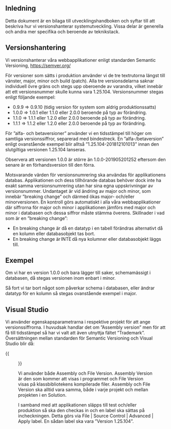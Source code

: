 ## Inledning 
Detta dokument är en bilaga till utvecklingshandboken och syftar till att beskriva hur vi versionshanterar systemutveckling. Vissa delar är generella och andra mer specifika och beroende av teknikstack. 


## Versionshantering 
Vi versionshanterar våra webbapplikationer enligt standarden Semantic Versioning, https://semver.org/  

För versioner som sätts i produktion använder vi de tre textrutorna längst till vänster, major, minor och build (patch). Alla tre versionsdelarna saknar individuell övre gräns och stegs upp oberoende av varandra, vilket innebär att ett versionsnummer skulle kunna vara 1.25.104. Versionsnummer stegas enligt följande exempel: 

- 0.9.9 => 0.9.10 (tidig version för system som aldrig produktionssatts) 
- 1.0.0 => 1.0.1 eller 1.1.0 eller 2.0.0 beroende på typ av förändring. 
- 1.1.0 => 1.1.1 eller 1.2.0 eller 2.0.0 beroende på typ av förändring. 
- 1.1.1 => 1.1.2 eller 1.2.0 eller 2.0.0 beroende på typ av förändring. 

För ”alfa- och betaversioner” använder vi en tidsstämpel till höger om samtliga versionssiffror, separerad med bindestreck. En ”alfa-/betaversion” enligt ovanstående exempel blir alltså ”1.25.104-201812101013” innan den slutgiltiga versionen 1.25.104 lanseras. 

Observera att versionen 1.0.0 är större än 1.0.0-201905201252 eftersom den senare är en förhandsversion till den förra. 

Motsvarande värden för versionsnumrering ska användas för applikationens databas. Applikationen och dess tillhörande databas behöver dock inte ha exakt samma versionsnumrering utan har sina egna uppskrivningar av versionsnummer. Undantaget är vid ändring av major och minor, som innebär ”breaking change” och därmed ökas major- och/eller minorversionen. En kontroll görs automatiskt i alla våra webbapplikationer där siffrorna för major och minor i applikationen jämförs med major och minor i databasen och dessa siffror måste stämma överens. Skillnader i vad som är en ”breaking change”: 

- En breaking change är då en datatyp i en tabell förändras alternativt då en kolumn eller databasobjekt tas bort.  
- En breaking change är INTE då nya kolumner eller databasobjekt läggs till. 


## Exempel 
Om vi har en version 1.0.0 och bara lägger till saker, schemamässigt i databasen, då stegas versionen inom enbart i minor. 

Så fort vi tar bort något som påverkar schema i databasen, eller ändrar datatyp för en kolumn så stegas ovanstående exempel i major. 


## Visual Studio
Vi använder egenskapsparametrarna i respektive projekt för att ange versionssiffrorna. I huvudsak handlar det om ”Assembly version” men för att få till tidsstämpel så har vi valt att även utnyttja fältet ”Trademark”. Översättningen mellan standarden för Semantic Versioning och Visual Studio blir då:

{{<figure src="/images/metoder/versionshantering1.png" link="/images/metoder/versionshantering1.png" title="Versionshantering i Visual Studio">}}

Vi använder både Assembly och File Version. Assembly Version är den som kommer att visas i programmet och File Version visas på klassbibliotekens kompilerade filer. Assembly och File Version ska alltid vara samma, både i varje projekt och mellan projekten i en Solution.

I samband med att applikationen släpps till test och/eller produktion så ska den checkas in och en label ska sättas på incheckningen. Detta görs via File | Source Control | Advanced | Apply label. En sådan label ska vara ”Version 1.25.104”.
